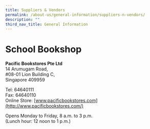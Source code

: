 ```yaml
---
title: Suppliers & Vendors
permalink: /about-us/general-information/suppliers-n-vendors/
description: ""
third_nav_title: General Information
---
```

School Bookshop
===============
**Pacific Bookstores Pte Ltd**  <br>
14 Arumugam Road,  
#08-01 Lion Building C,  
Singapore 409959

Tel: 64640111  
Fax: 64640110  
Online Store: [www.pacificbookstores.com](http://www.pacificbookstores.com/)

Opens Monday to Friday, 8 a.m. to 3 p.m.  
(Lunch hour: 12 noon to 1 p.m.)
